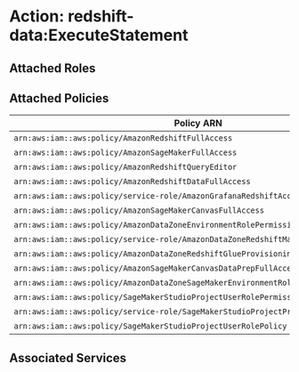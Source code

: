 # Action: redshift-data:ExecuteStatement

## Attached Roles

## Attached Policies

| Policy ARN | Policy Name |
|------------|-------------|
| `arn:aws:iam::aws:policy/AmazonRedshiftFullAccess` | [AmazonRedshiftFullAccess](../policies.md#amazonredshiftfullaccess) |
| `arn:aws:iam::aws:policy/AmazonSageMakerFullAccess` | [AmazonSageMakerFullAccess](../policies.md#amazonsagemakerfullaccess) |
| `arn:aws:iam::aws:policy/AmazonRedshiftQueryEditor` | [AmazonRedshiftQueryEditor](../policies.md#amazonredshiftqueryeditor) |
| `arn:aws:iam::aws:policy/AmazonRedshiftDataFullAccess` | [AmazonRedshiftDataFullAccess](../policies.md#amazonredshiftdatafullaccess) |
| `arn:aws:iam::aws:policy/service-role/AmazonGrafanaRedshiftAccess` | [AmazonGrafanaRedshiftAccess](../policies.md#amazongrafanaredshiftaccess) |
| `arn:aws:iam::aws:policy/AmazonSageMakerCanvasFullAccess` | [AmazonSageMakerCanvasFullAccess](../policies.md#amazonsagemakercanvasfullaccess) |
| `arn:aws:iam::aws:policy/AmazonDataZoneEnvironmentRolePermissionsBoundary` | [AmazonDataZoneEnvironmentRolePermissionsBoundary](../policies.md#amazondatazoneenvironmentrolepermissionsboundary) |
| `arn:aws:iam::aws:policy/service-role/AmazonDataZoneRedshiftManageAccessRolePolicy` | [AmazonDataZoneRedshiftManageAccessRolePolicy](../policies.md#amazondatazoneredshiftmanageaccessrolepolicy) |
| `arn:aws:iam::aws:policy/AmazonDataZoneRedshiftGlueProvisioningPolicy` | [AmazonDataZoneRedshiftGlueProvisioningPolicy](../policies.md#amazondatazoneredshiftglueprovisioningpolicy) |
| `arn:aws:iam::aws:policy/AmazonSageMakerCanvasDataPrepFullAccess` | [AmazonSageMakerCanvasDataPrepFullAccess](../policies.md#amazonsagemakercanvasdataprepfullaccess) |
| `arn:aws:iam::aws:policy/AmazonDataZoneSageMakerEnvironmentRolePermissionsBoundary` | [AmazonDataZoneSageMakerEnvironmentRolePermissionsBoundary](../policies.md#amazondatazonesagemakerenvironmentrolepermissionsboundary) |
| `arn:aws:iam::aws:policy/SageMakerStudioProjectUserRolePermissionsBoundary` | [SageMakerStudioProjectUserRolePermissionsBoundary](../policies.md#sagemakerstudioprojectuserrolepermissionsboundary) |
| `arn:aws:iam::aws:policy/service-role/SageMakerStudioProjectProvisioningRolePolicy` | [SageMakerStudioProjectProvisioningRolePolicy](../policies.md#sagemakerstudioprojectprovisioningrolepolicy) |
| `arn:aws:iam::aws:policy/SageMakerStudioProjectUserRolePolicy` | [SageMakerStudioProjectUserRolePolicy](../policies.md#sagemakerstudioprojectuserrolepolicy) |

## Associated Services

